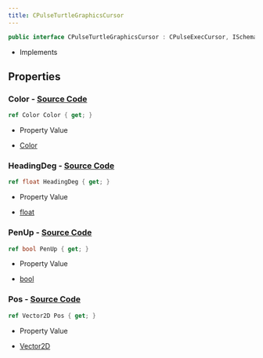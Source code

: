 ```yaml
---
title: CPulseTurtleGraphicsCursor
---
```


```csharp
public interface CPulseTurtleGraphicsCursor : CPulseExecCursor, ISchemaClass<CPulseExecCursor>, ISchemaClass<CPulseTurtleGraphicsCursor>, ISchemaField, ISchemaClass, INativeHandle
```

- Implements

## Properties

### **Color** - [Source Code](https://github.com/swiftly-solution/swiftlys2/blob/main/managed/src/SwiftlyS2.Generated/Schemas/Interfaces/CPulseTurtleGraphicsCursor.cs#L16)

```csharp
ref Color Color { get; }
```

- Property Value

- [Color](/docs/api/shared/natives/color)

### **HeadingDeg** - [Source Code](https://github.com/swiftly-solution/swiftlys2/blob/main/managed/src/SwiftlyS2.Generated/Schemas/Interfaces/CPulseTurtleGraphicsCursor.cs#L20)

```csharp
ref float HeadingDeg { get; }
```

- Property Value

- [float](https://learn.microsoft.com/dotnet/api/system.single)

### **PenUp** - [Source Code](https://github.com/swiftly-solution/swiftlys2/blob/main/managed/src/SwiftlyS2.Generated/Schemas/Interfaces/CPulseTurtleGraphicsCursor.cs#L22)

```csharp
ref bool PenUp { get; }
```

- Property Value

- [bool](https://learn.microsoft.com/dotnet/api/system.boolean)

### **Pos** - [Source Code](https://github.com/swiftly-solution/swiftlys2/blob/main/managed/src/SwiftlyS2.Generated/Schemas/Interfaces/CPulseTurtleGraphicsCursor.cs#L18)

```csharp
ref Vector2D Pos { get; }
```

- Property Value

- [Vector2D](/docs/api/shared/natives/vector2d)

